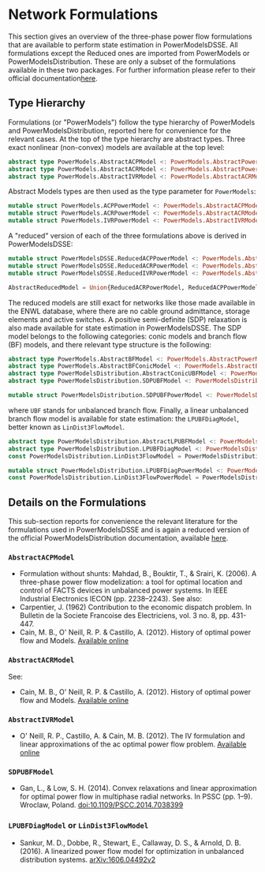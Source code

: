 # Network Formulations

This section gives an overview of the three-phase power flow formulations that are available to perform state estimation in PowerModelsDSSE. All formulations except the Reduced ones are imported from PowerModels or PowerModelsDistribution. These are only a subset of the formulations available in these two packages. For further information please refer to their official documentation[here](https://lanl-ansi.github.io/PowerModelsDistribution.jl/latest/formulations/).

## Type Hierarchy

Formulations (or "PowerModels") follow the type hierarchy of PowerModels and PowerModelsDistribution, reported here for convenience for the relevant cases.
At the top of the type hierarchy are abstract types. Three exact nonlinear (non-convex) models are available at the top level:

```julia
abstract type PowerModels.AbstractACPModel <: PowerModels.AbstractPowerModel end
abstract type PowerModels.AbstractACRModel <: PowerModels.AbstractPowerModel end
abstract type PowerModels.AbstractIVRModel <: PowerModels.AbstractACRModel end
```

Abstract Models types are then used as the type parameter for `PowerModels`:

```julia
mutable struct PowerModels.ACPPowerModel <: PowerModels.AbstractACPModel PowerModels.@pm_fields end
mutable struct PowerModels.ACRPowerModel <: PowerModels.AbstractACRModel PowerModels.@pm_fields end
mutable struct PowerModels.IVRPowerModel <: PowerModels.AbstractIVRModel PowerModels.@pm_fields end
```

A "reduced" version of each of the three formulations above is derived in PowerModelsDSSE:

```julia
mutable struct PowerModelsDSSE.ReducedACPPowerModel <: PowerModels.AbstractACPModel PowerModels.@pm_fields end
mutable struct PowerModelsDSSE.ReducedACRPowerModel <: PowerModels.AbstractACRModel PowerModels.@pm_fields end
mutable struct PowerModelsDSSE.ReducedIVRPowerModel <: PowerModels.AbstractIVRModel PowerModels.@pm_fields end

AbstractReducedModel = Union{ReducedACRPowerModel, ReducedACPPowerModel}
```

The reduced models are still exact for networks like those made available in the ENWL database, where there are no cable ground admittance, storage elements and active switches.
A positive semi-definite (SDP) relaxation is also made available for state estimation in PowerModelsDSSE. The SDP model belongs to the following categories: conic models and branch flow (BF) models, and there relevant type structure is the following:

```julia
abstract type PowerModels.AbstractBFModel <: PowerModels.AbstractPowerModel end
abstract type PowerModels.AbstractBFConicModel <: PowerModels.AbstractBFModel end
abstract type PowerModelsDistribution.AbstractConicUBFModel <: PowerModels.AbstractBFConicModel end
abstract type PowerModelsDistribution.SDPUBFModel <: PowerModelsDistribution.AbstractConicUBFModel end

mutable struct PowerModelsDistribution.SDPUBFPowerModel <: PowerModelsDistribution.SDPUBFModel PowerModels.@pm_fields end
```
where `UBF` stands for unbalanced branch flow. Finally, a linear unbalanced branch flow model is available for state estimation: the `LPUBFDiagModel`, better known as `LinDist3FlowModel`.

```julia
abstract type PowerModelsDistribution.AbstractLPUBFModel <: PowerModelsDistribution.AbstractNLPUBFModel end
abstract type PowerModelsDistribution.LPUBFDiagModel <: PowerModelsDistribution.AbstractLPUBFModel end
const PowerModelsDistribution.LinDist3FlowModel = PowerModelsDistribution.LPUBFDiagModel

mutable struct PowerModelsDistribution.LPUBFDiagPowerModel <: PowerModelsDistribution.LPUBFDiagModel PowerModels.@pm_fields end
const PowerModelsDistribution.LinDist3FlowPowerModel = PowerModelsDistribution.LPUBFDiagPowerModel
```

## Details on the Formulations

This sub-section reports for convenience the relevant literature for the formulations used in PowerModelsDSSE and is again a reduced version of the official PowerModelsDistribution documentation, available [here](https://lanl-ansi.github.io/PowerModelsDistribution.jl/latest/formulation-details/).

### `AbstractACPModel`

- Formulation without shunts: Mahdad, B., Bouktir, T., & Srairi, K. (2006). A three-phase power flow modelization: a tool for optimal location and control of FACTS devices in unbalanced power systems. In IEEE Industrial Electronics IECON (pp. 2238–2243).
See also:
- Carpentier, J. (1962) Contribution to the economic dispatch problem. In Bulletin de la Societe Francoise des Electriciens, vol. 3 no. 8, pp. 431-447.
- Cain, M. B., O' Neill, R. P. & Castillo, A. (2012). History of optimal power flow and Models. [Available online](https://www.ferc.gov/industries/electric/indus-act/market-planning/opf-papers/acopf-1-history-Model-testing.pdf)

### `AbstractACRModel`
See:
- Cain, M. B., O' Neill, R. P. & Castillo, A. (2012). History of optimal power flow and Models. [Available online](https://www.ferc.gov/industries/electric/indus-act/market-planning/opf-papers/acopf-1-history-Model-testing.pdf)

### `AbstractIVRModel`

- O' Neill, R. P., Castillo, A. & Cain, M. B. (2012). The IV formulation and linear approximations of the ac optimal power flow problem. [Available online](https://www.ferc.gov/sites/default/files/2020-05/acopf-2-iv-linearization.pdf)

### `SDPUBFModel`

- Gan, L., & Low, S. H. (2014). Convex relaxations and linear approximation for optimal power flow in multiphase radial networks. In PSSC (pp. 1–9). Wroclaw, Poland. [doi:10.1109/PSCC.2014.7038399](https://doi.org/10.1109/PSCC.2014.7038399)

### `LPUBFDiagModel` or `LinDist3FlowModel`

- Sankur, M. D., Dobbe, R., Stewart, E., Callaway, D. S., & Arnold, D. B. (2016). A linearized power flow model for optimization in unbalanced distribution systems. [arXiv:1606.04492v2](https://arxiv.org/abs/1606.04492v2)
